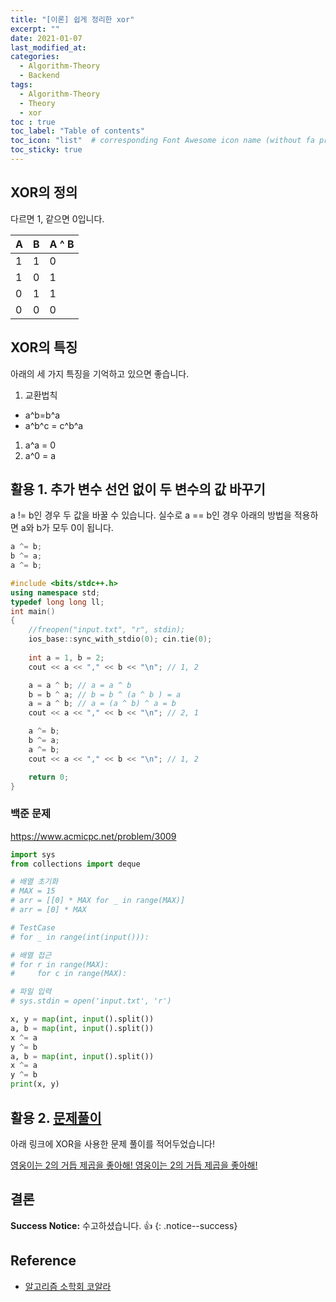 ```yaml
---
title: "[이론] 쉽게 정리한 xor"
excerpt: ""
date: 2021-01-07
last_modified_at: 
categories:
  - Algorithm-Theory
  - Backend
tags:
  - Algorithm-Theory
  - Theory
  - xor
toc : true
toc_label: "Table of contents"
toc_icon: "list"  # corresponding Font Awesome icon name (without fa prefix)
toc_sticky: true
---
```


## XOR의 정의

다르면 1, 같으면 0입니다.  

|  A | B | A ^ B |
| -- | - | ----- |
| 1  | 1 | 0     |
| 1  | 0 | 1     |
| 0  | 1 | 1     |
| 0  | 0 | 0     |

## XOR의 특징

아래의 세 가지 특징을 기억하고 있으면 좋습니다.  

1. 교환법칙
  - a^b=b^a
  - a^b^c = c^b^a
1. a^a = 0
1. a^0 = a

## 활용 1. 추가 변수 선언 없이 두 변수의 값 바꾸기

a != b인 경우 두 값을 바꿀 수 있습니다. 실수로 a == b인 경우 아래의 방법을 적용하면 a와 b가 모두 0이 됩니다. 

```cpp
a ^= b;
b ^= a;
a ^= b;
```

```cpp
#include <bits/stdc++.h>
using namespace std;
typedef long long ll;
int main()
{
	//freopen("input.txt", "r", stdin);
	ios_base::sync_with_stdio(0); cin.tie(0);
	
	int a = 1, b = 2;
	cout << a << "," << b << "\n"; // 1, 2

	a = a ^ b; // a = a ^ b
	b = b ^ a; // b = b ^ (a ^ b ) = a
	a = a ^ b; // a = (a ^ b) ^ a = b
	cout << a << "," << b << "\n"; // 2, 1

	a ^= b;
	b ^= a;
	a ^= b;
	cout << a << "," << b << "\n"; // 1, 2

	return 0;
}
```

### 백준 문제

<https://www.acmicpc.net/problem/3009>  

```python
import sys
from collections import deque

# 배열 초기화
# MAX = 15
# arr = [[0] * MAX for _ in range(MAX)]
# arr = [0] * MAX

# TestCase
# for _ in range(int(input())):

# 배열 접근
# for r in range(MAX):
#     for c in range(MAX):

# 파일 입력
# sys.stdin = open('input.txt', 'r')

x, y = map(int, input().split())
a, b = map(int, input().split())
x ^= a
y ^= b
a, b = map(int, input().split())
x ^= a
y ^= b
print(x, y)
```

## 활용 2. [문제풀이](https://www.acmicpc.net/problem/20153)

아래 링크에 XOR을 사용한 문제 풀이를 적어두었습니다!  

[영웅이는 2의 거듭 제곱을 좋아해! 영웅이는 2의 거듭 제곱을 좋아해!](https://hwanseok-dev.github.io/algorithm-practice/boj-math-20153/)


## 결론

**Success Notice:**
수고하셨습니다. :+1:
{: .notice--success}

## Reference

- [알고리즘 소학회 코알라](https://kau-algorithm.tistory.com/22?category=831839)
